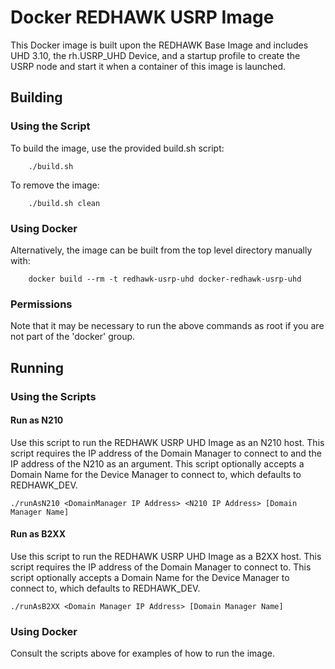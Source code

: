 # Docker REDHAWK USRP Image

This Docker image is built upon the REDHAWK Base Image and includes UHD 3.10, the rh.USRP_UHD Device, and a startup profile to create the USRP node and start it when a container of this image is launched. 

## Building

### Using the Script

To build the image, use the provided build.sh script:

        ./build.sh

To remove the image:

        ./build.sh clean

### Using Docker

Alternatively, the image can be built from the top level directory manually with:

        docker build --rm -t redhawk-usrp-uhd docker-redhawk-usrp-uhd

### Permissions

Note that it may be necessary to run the above commands as root if you are not part of the 'docker' group.

## Running

### Using the Scripts

#### Run as N210

Use this script to run the REDHAWK USRP UHD Image as an N210 host. This script requires the IP address of the Domain Manager to connect to and the IP address of the N210 as an argument. This script optionally accepts a Domain Name for the Device Manager to connect to, which defaults to REDHAWK_DEV.

	./runAsN210 <DomainManager IP Address> <N210 IP Address> [Domain Manager Name]

#### Run as B2XX

Use this script to run the REDHAWK USRP UHD Image as a B2XX host. This script requires the IP address of the Domain Manager to connect to. This script optionally accepts a Domain Name for the Device Manager to connect to, which defaults to REDHAWK_DEV.

	./runAsB2XX <Domain Manager IP Address> [Domain Manager Name]

### Using Docker

Consult the scripts above for examples of how to run the image.
